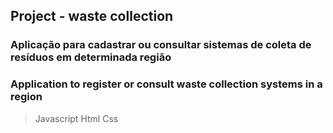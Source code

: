 ## Project - waste collection
### Aplicação para cadastrar ou consultar sistemas de coleta de resíduos em determinada região
### Application to register or consult waste collection systems in a region
> Javascript 
> Html 
> Css 
 
